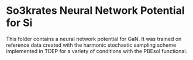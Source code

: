 So3krates Neural Network Potential for Si
===

This folder contains a neural network potential for GaN. It was trained on reference data created with the harmonic stochastic sampling scheme implemented in TDEP for a variety of conditions with the PBEsol functional.
